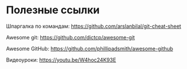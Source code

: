 # Полезные ссылки

Шпаргалка по командам:
https://github.com/arslanbilal/git-cheat-sheet 


Awesome git:
https://github.com/dictcp/awesome-git 


Awesome GitHub:
https://github.com/phillipadsmith/awesome-github 


Видеоуроки:
https://youtu.be/W4hoc24K93E 